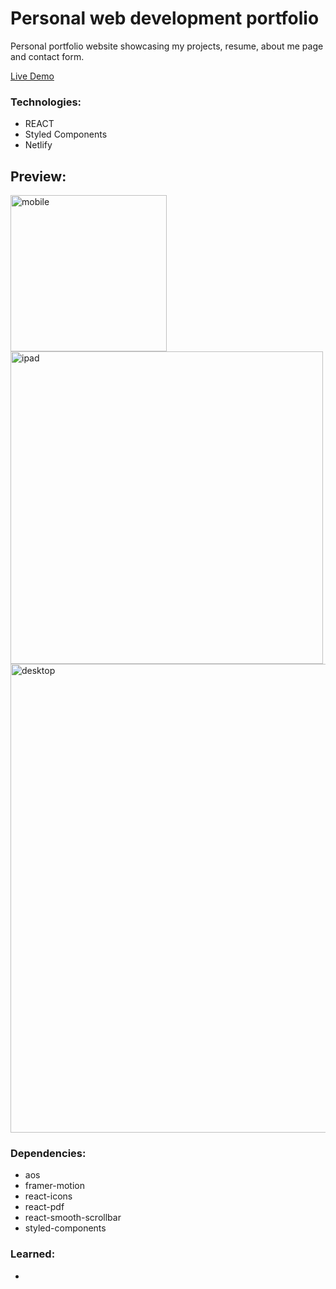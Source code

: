 # Personal web development portfolio
Personal portfolio website showcasing my projects, resume, about me page and contact form.

<a class="README-link" href="">Live Demo</a>

<h3>Technologies:</h3>
 <ul>
    <li>REACT</li>
    <li>Styled Components</li>
    <li>Netlify</li>
 </ul>

## Preview:
<img src="src/assets/images/mobile.png" alt="mobile" width="250"/>
<img src="src/assets/images/tablet.png" alt="ipad" width="500"/>
<img src="src/assets/images/desktop.png" alt="desktop" width="750"/>

<h3>Dependencies:</h3>
<ul>
  <li>aos</li>
  <li>framer-motion</li>
  <li>react-icons</li>
  <li>react-pdf</li>
  <li>react-smooth-scrollbar</li>
  <li>styled-components</li>
</ul>

<h3>Learned:</h3>
<ul>
  <li></li>
</ul>
